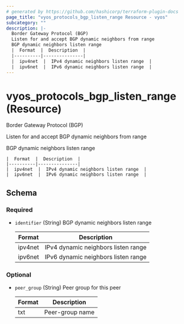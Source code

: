 ```yaml
---
# generated by https://github.com/hashicorp/terraform-plugin-docs
page_title: "vyos_protocols_bgp_listen_range Resource - vyos"
subcategory: ""
description: |-
  Border Gateway Protocol (BGP)
  Listen for and accept BGP dynamic neighbors from range
  BGP dynamic neighbors listen range
  |  Format  |  Description  |
  |----------|---------------|
  |  ipv4net  |  IPv4 dynamic neighbors listen range  |
  |  ipv6net  |  IPv6 dynamic neighbors listen range  |
---
```


# vyos_protocols_bgp_listen_range (Resource)

Border Gateway Protocol (BGP)

Listen for and accept BGP dynamic neighbors from range

BGP dynamic neighbors listen range

    |  Format  |  Description  |
    |----------|---------------|
    |  ipv4net  |  IPv4 dynamic neighbors listen range  |
    |  ipv6net  |  IPv6 dynamic neighbors listen range  |



<!-- schema generated by tfplugindocs -->
## Schema

### Required

- `identifier` (String) BGP dynamic neighbors listen range

    |  Format  |  Description  |
    |----------|---------------|
    |  ipv4net  |  IPv4 dynamic neighbors listen range  |
    |  ipv6net  |  IPv6 dynamic neighbors listen range  |

### Optional

- `peer_group` (String) Peer group for this peer

    |  Format  |  Description  |
    |----------|---------------|
    |  txt  |  Peer-group name  |
